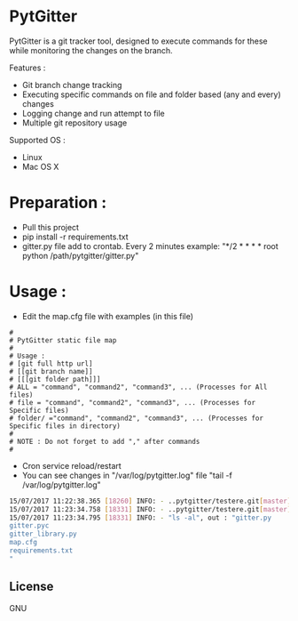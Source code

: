 # PytGitter

PytGitter is a git tracker tool, designed to execute commands for these while monitoring the changes on the branch.

Features :
  - Git branch change tracking
  - Executing specific commands on file and folder based (any and every) changes
  - Logging change and run attempt to file
  - Multiple git repository usage

Supported OS :
  - Linux
  - Mac OS X

# Preparation :
- Pull this project
- pip install -r requirements.txt
- gitter.py file add to crontab. Every 2 minutes example:
    "*/2 * * * * root python /path/pytgitter/gitter.py"

# Usage :
- Edit the map.cfg file with examples (in this file)
```vim
#
# PytGitter static file map
#
# Usage :
# [git full http url]
# [[git branch name]]
# [[[git folder path]]]
# ALL = "command", "command2", "command3", ... (Processes for All files)
# file = "command", "command2", "command3", ... (Processes for Specific files)
# folder/ ="command", "command2", "command3", ... (Processes for Specific files in directory)
#
# NOTE : Do not forget to add "," after commands
#
```
- Cron service reload/restart
- You can see changes in "/var/log/pytgitter.log" file
    "tail -f /var/log/pytgitter.log"
```sh
15/07/2017 11:22:38.365 [18260] INFO: - ..pytgitter/testere.git[master], No Change.. (e22675c25a903f2ea25b6ab871d5d1d259357e1f)
15/07/2017 11:23:34.758 [18331] INFO: - ..pytgitter/testere.git[master], Change detected! (e22675c25a903f2ea25b6ab871d5d1d259357e1f to 1665c56c1dda31f40519e9ae124b87014d47e46a)
15/07/2017 11:23:34.795 [18331] INFO: - "ls -al", out : "gitter.py
gitter.pyc
gitter_library.py
map.cfg
requirements.txt
"
```

License
----

GNU
